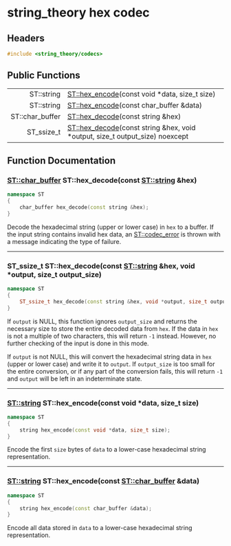 # string_theory hex codec

## Headers
~~~c++
#include <string_theory/codecs>
~~~

## Public Functions

|    |   |
|---:|---|
| ST::string | [ST::hex_encode](#hex_encode_1)(const void \*data, size_t size) |
| ST::string | [ST::hex_encode](#hex_encode_2)(const char_buffer &data) |
| ST::char_buffer | [ST::hex_decode](#hex_decode_1)(const string &hex) |
| ST_ssize_t | [ST::hex_decode](#hex_decode_2)(const string &hex, void \*output, size_t output_size) noexcept |


## Function Documentation

<a name="hex_decode_1"></a>
### [ST::char_buffer](st_buffer.md) ST::hex_decode(const [ST::string](st_string.md) &hex)
~~~c++
namespace ST
{
    char_buffer hex_decode(const string &hex);
}
~~~

Decode the hexadecimal string (upper or lower case) in `hex` to a buffer.  If
the input string contains invalid hex data, an
[ST::codec_error](st_codec_error.md) is thrown with a message indicating the
type of failure.

------

<a name="hex_decode_2"></a>
### ST_ssize_t ST::hex_decode(const [ST::string](st_string.md) &hex, void \*output, size_t output_size)
~~~c++
namespace ST
{
    ST_ssize_t hex_decode(const string &hex, void *output, size_t output_size) noexcept;
}
~~~

If `output` is NULL, this function ignores `output_size` and returns the
necessary size to store the entire decoded data from `hex`.  If the data
in `hex` is not a multiple of two characters, this will return `-1` instead.
However, no further checking of the input is done in this mode.

If `output` is not NULL, this will convert the hexadecimal string data in `hex`
(upper or lower case) and write it to `output`.  If `output_size` is too small
for the entire conversion, or if any part of the conversion fails, this will
return `-1` and `output` will be left in an indeterminate state.

------

<a name="hex_encode_1"></a>
### [ST::string](st_string.md) ST::hex_encode(const void \*data, size_t size)
~~~c++
namespace ST
{
    string hex_encode(const void *data, size_t size);
}
~~~

Encode the first `size` bytes of `data` to a lower-case hexadecimal string
representation.

------

<a name="hex_encode_2"></a>
### [ST::string](st_string.md) ST::hex_encode(const [ST::char_buffer](st_buffer.md) &data)
~~~c++
namespace ST
{
    string hex_encode(const char_buffer &data);
}
~~~

Encode all data stored in `data` to a lower-case hexadecimal string
representation.
